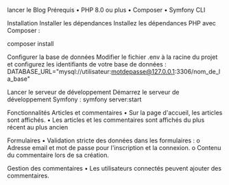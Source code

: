 lancer le Blog
Prérequis
•	PHP 8.0 ou plus
•	Composer
•	Symfony CLI

Installation
Installer les dépendances
Installez les dépendances PHP avec Composer :

composer install

Configurer la base de données
Modifier le fichier .env à la racine du projet et configurez les identifiants de votre base de données :
DATABASE_URL="mysql://utilisateur:motdepasse@127.0.0.1:3306/nom_de_la_base"

Lancer le serveur de développement
Démarrez le serveur de développement Symfony :
symfony server:start

Fonctionnalités
Articles et commentaires
•	Sur la page d'accueil, les  articles sont affichés.
•	Les articles et les commentaires sont affichés du plus récent au plus ancien 

Formulaires
•	Validation stricte des données dans les formulaires :
o	Adresse email et mot de passe pour l'inscription et la connexion.
o	Contenu du commentaire lors de sa création.

Gestion des commentaires
•	Les utilisateurs connectés peuvent ajouter des commentaires.

